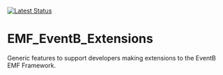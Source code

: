 [![Latest Status](https://github.com/eventB-Soton/EMF_EventB_Extensions/actions/workflows/codeql-analysis.yml/badge.svg?branch=main)](https://github.com/eventB-Soton/EMF_EventB_Extensions/actions/workflows/codeql-analysis.yml/badge.svg)

# EMF_EventB_Extensions
Generic features to support developers making extensions to the EventB EMF Framework.
